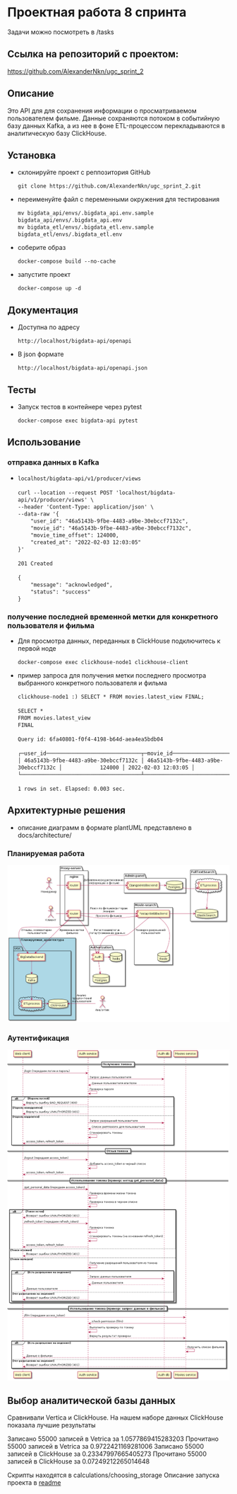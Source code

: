 # Проектная работа 8 спринта
Задачи можно посмотреть в /tasks

## Ссылка на репозиторий с проектом:
https://github.com/AlexanderNkn/ugc_sprint_2

## Описание
Это API для для сохранения информации о просматриваемом пользователем фильме. Данные сохраняются потоком в событийную базу данных Kafka, а из нее в фоне ETL-процессом перекладываются в аналитическую базу ClickHouse.

## Установка
- склонируйте проект с реппозитория GitHub
    ```
    git clone https://github.com/AlexanderNkn/ugc_sprint_2.git
    ```
- переименуйте файл с переменными окружения для тестирования
    ```
    mv bigdata_api/envs/.bigdata_api.env.sample bigdata_api/envs/.bigdata_api.env
    mv bigdata_etl/envs/.bigdata_etl.env.sample bigdata_etl/envs/.bigdata_etl.env
    ```
- соберите образ
    ```
    docker-compose build --no-cache
    ```
- запустите проект
    ```
    docker-compose up -d
    ```

## Документация 
- Доступна по адресу
    ```
    http://localhost/bigdata-api/openapi
    ```
- В json формате
    ```
    http://localhost/bigdata-api/openapi.json
    ```

## Тесты 
- Запуск тестов в контейнере через pytest
    ```
    docker-compose exec bigdata-api pytest
    ```

## Использование
### отправка данных в Kafka
- 
    ```
    localhost/bigdata-api/v1/producer/views
    
    curl --location --request POST 'localhost/bigdata-api/v1/producer/views' \
    --header 'Content-Type: application/json' \
    --data-raw '{
        "user_id": "46a5143b-9fbe-4483-a9be-30ebccf7132c",
        "movie_id": "46a5143b-9fbe-4483-a9be-30ebccf7132c",
        "movie_time_offset": 124000,
        "created_at": "2022-02-03 12:03:05"
    }'

    201 Created

    {
        "message": "acknowledged",
        "status": "success"
    }
    ```

### получение последней временной метки для конкретного пользователя и фильма

- Для просмотра данных, переданных в ClickHouse подключитесь к первой ноде
    ```
    docker-compose exec clickhouse-node1 clickhouse-client 
    ```

- пример запроса для получения метки последнего просмотра выбранного конкретного пользователя и фильма
    ```
    clickhouse-node1 :) SELECT * FROM movies.latest_view FINAL;
    
    SELECT *
    FROM movies.latest_view
    FINAL
    
    Query id: 6fa40801-f0f4-4198-b64d-aea4ea5bdb04
    
    ┌─user_id──────────────────────────────┬─movie_id─────────────────────────────┬─movie_time_offset─┬──────────created_at─┐
    │ 46a5143b-9fbe-4483-a9be-30ebccf7132c │ 46a5143b-9fbe-4483-a9be-30ebccf7132c │            124000 │ 2022-02-03 12:03:05 │
    └──────────────────────────────────────┴──────────────────────────────────────┴───────────────────┴─────────────────────┘
    
    1 rows in set. Elapsed: 0.003 sec.
    ```
## Архитектурные решения
- описание диаграмм в формате plantUML представлено в docs/architecture/

### Планируемая работа
![plan_architecture](docs/architecture/planning_architecture.png)

### Аутентификация
![token_architecture](docs/architecture/architecture_tokens.png)
## Выбор аналитической базы данных
Сравнивали Vertica и ClickHouse. На нашем наборе данных ClickHouse показала лучшие результаты

Записано 55000 записей в Vetrica за 1.0577869415283203 
Прочитано 55000 записей в Vetrica за 0.9722421169281006 
Записано 55000 записей в ClickHouse за 0.23347997665405273 
Прочитано 55000 записей в ClickHouse за 0.07249212265014648

Скрипты находятся в calculations/choosing_storage
Описание запуска проекта в [readme](calculations/choosing_storage/README.md)
